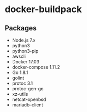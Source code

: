 # docker-buildpack

## Packages

- Node.js 7.x
- python3
- python3-pip
- awscli
- Docker 17.03
- docker-compose 1.11.2
- Go 1.8.1
- golint
- protoc 3.1
- protoc-gen-go
- xz-utils
- netcat-openbsd
- mariadb-client
